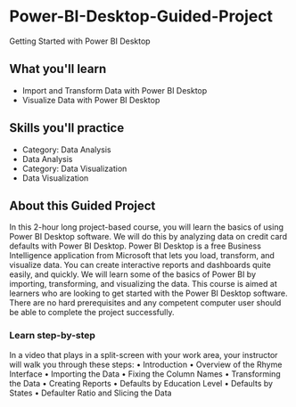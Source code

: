 # Power-BI-Desktop-Guided-Project
Getting Started with Power BI Desktop


## What you'll learn
- Import and Transform Data with Power BI Desktop
- Visualize Data with Power BI Desktop

## Skills you'll practice
- Category: Data Analysis
- Data Analysis
- Category: Data Visualization
- Data Visualization

## About this Guided Project
In this 2-hour long project-based course, you will learn the basics of using Power BI Desktop software. We will do this by analyzing data on credit card defaults with Power BI Desktop. Power BI Desktop is a free Business Intelligence application from Microsoft that lets you load, transform, and visualize data. You can create interactive reports and dashboards quite easily, and quickly. We will learn some of the basics of Power BI by importing, transforming, and visualizing the data.
This course is aimed at learners who are looking to get started with the Power BI Desktop software. There are no hard prerequisites and any competent computer user should be able to complete the project successfully.

### Learn step-by-step
In a video that plays in a split-screen with your work area, your instructor will walk you through these steps:
• Introduction
• Overview of the Rhyme Interface
• Importing the Data
• Fixing the Column Names
• Transforming the Data
• Creating Reports
• Defaults by Education Level
• Defaults by States
• Defaulter Ratio and Slicing the Data

